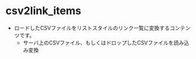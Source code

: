 # csv2link_items
- ロードしたCSVファイルをリストスタイルのリンク一覧に変換するコンテンツです。
  - サーバ上のCSVファイル、もしくはドロップしたCSVファイルを読み込み変換

  
